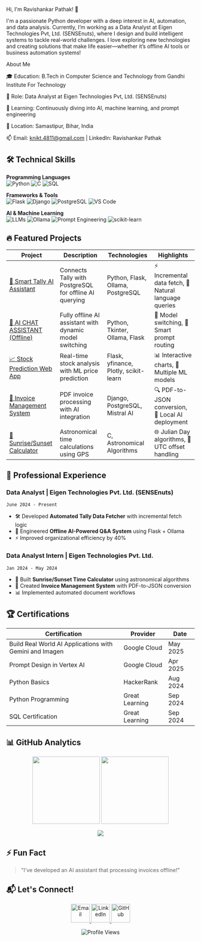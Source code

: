 Hi, I'm Ravishankar Pathak! 👋

I'm a passionate Python developer with a deep interest in AI, automation, and data analysis. Currently, I’m working as a Data Analyst at Eigen Technologies Pvt, Ltd. (SENSEnuts), where I design and build intelligent systems to tackle real-world challenges. I love exploring new technologies and creating solutions that make life easier—whether it’s offline AI tools or business automation systems!

About Me

🎓 Education: B.Tech in Computer Science and Technology from Gandhi Institute For Technology

💼 Role: Data Analyst at Eigen Technologies Pvt, Ltd. (SENSEnuts)

🌱 Learning: Continuously diving into AI, machine learning, and prompt engineering

📍 Location: Samastipur, Bihar, India

📫 Email: knikt.4811@gmail.com | LinkedIn: Ravishankar Pathak


## 🛠️ Technical Skills

**Programming Languages**  
![Python](https://img.shields.io/badge/Python-Expert-yellow?logo=python)
![C](https://img.shields.io/badge/C-Intermediate-blue?logo=c)
![SQL](https://img.shields.io/badge/SQL-Advanced-orange?logo=postgresql)

**Frameworks & Tools**  
![Flask](https://img.shields.io/badge/Flask-Advanced-9cf?logo=flask)
![Django](https://img.shields.io/badge/Django-Intermediate-darkgreen?logo=django)
![PostgreSQL](https://img.shields.io/badge/PostgreSQL-Proficient-blue?logo=postgresql)
![VS Code](https://img.shields.io/badge/VS_Code-Primary%20IDE-blueviolet?logo=visual-studio-code)

**AI & Machine Learning**  
![LLMs](https://img.shields.io/badge/Large_Language_Models-Expert-ff69b4)
![Ollama](https://img.shields.io/badge/Ollama-Offline_AI-yellowgreen)
![Prompt Engineering](https://img.shields.io/badge/Prompt_Engineering-Specialized-9cf)
![scikit-learn](https://img.shields.io/badge/scikit--learn-ML_Modeling-orange)

## 🔥 Featured Projects

| Project | Description | Technologies | Highlights |
|---------|-------------|--------------|------------|
| [🤖 Smart Tally AI Assistant]([project-link-1](https://github.com/Ravishankar-pathak/Smart-Tally-AI-Assistant)) | Connects Tally with PostgreSQL for offline AI querying | Python, Flask, Ollama, PostgreSQL | ⚡ Incremental data fetch, 💬 Natural language queries |
| [💬 AI CHAT ASSISTANT (Offline)]([project-link-2](https://github.com/Ravishankar-pathak/AI-CHAT-ASSISTANT-OFFLINE-)) | Fully offline AI assistant with dynamic model switching | Python, Tkinter, Ollama, Flask | 🔄 Model switching, 🧠 Smart prompt routing |
| [📈 Stock Prediction Web App]([project-link-3](https://github.com/Ravishankar-pathak/Stock-Price-Prediction-and-Analysis)) | Real-time stock analysis with ML price prediction | Flask, yfinance, Plotly, scikit-learn | 📊 Interactive charts, 🤖 Multiple ML models |
| [📑 Invoice Management System]([project-link-4](https://github.com/Ravishankar-pathak/Invoice-Management-System)) | PDF invoice processing with AI integration | Django, PostgreSQL, Mistral AI | 🔍 PDF-to-JSON conversion, 🤖 Local AI deployment |
| [🌅 Sunrise/Sunset Calculator]([project-link-5](https://github.com/Ravishankar-pathak/SUNRISE-SET)) | Astronomical time calculations using GPS | C, Astronomical Algorithms | 🌐 Julian Day algorithms, 📅 UTC offset handling |

## 💼 Professional Experience

### **Data Analyst** | Eigen Technologies Pvt. Ltd. (SENSEnuts)
`June 2024 - Present`  
- 🛠️ Developed **Automated Tally Data Fetcher** with incremental fetch logic  
- 🤖 Engineered **Offline AI-Powered Q&A System** using Flask + Ollama  
- ⚡ Improved organizational efficiency by 40%  

### **Data Analyst Intern** | Eigen Technologies Pvt. Ltd.
`Jan 2024 - May 2024`  
- 🌅 Built **Sunrise/Sunset Time Calculator** using astronomical algorithms  
- 📑 Created **Invoice Management System** with PDF-to-JSON conversion  
- 📊 Implemented automated document workflows  

## 🏆 Certifications

| Certification | Provider | Date |
|---------------|----------|------|
| Build Real World AI Applications with Gemini and Imagen | Google Cloud | May 2025 |
| Prompt Design in Vertex AI | Google Cloud | Apr 2025 |
| Python Basics | HackerRank | Aug 2024 |
| Python Programming | Great Learning | Sep 2024 |
| SQL Certification | Great Learning | Sep 2024 |

## 📊 GitHub Analytics

<p align="center">
  <img height="180em" src="https://github-readme-stats.vercel.app/api?username=Ravishankar-pathak&show_icons=true&theme=radical&count_private=true">
  <img height="180em" src="https://github-readme-stats.vercel.app/api/top-langs/?username=Ravishankar-pathak&layout=compact&theme=radical&langs_count=8">
</p>

<p align="center">
  <img src="https://github-readme-streak-stats.herokuapp.com/?user=Ravishankar-pathak&theme=radical">
</p>

## ⚡ Fun Fact
> "I've developed an AI assistant that processing invoices offline!"

## 📬 Let's Connect!
<p align="center">
  <a href="mailto:knikt.4811@gmail.com">
    <img src="https://img.icons8.com/color/96/000000/gmail.png" alt="Email" width="50">
  </a>
  <a href="https://www.linkedin.com/in/ravishankar-pathak">
    <img src="https://img.icons8.com/color/96/000000/linkedin.png" alt="LinkedIn" width="50">
  </a>
  <a href="https://github.com/Ravishankar-pathak">
    <img src="https://img.icons8.com/ios-filled/100/000000/github.png" alt="GitHub" width="50">
  </a>
</p>

<p align="center">
  <img src="https://komarev.com/ghpvc/?username=Ravishankar-pathak&color=blueviolet" alt="Profile Views">
</p>
